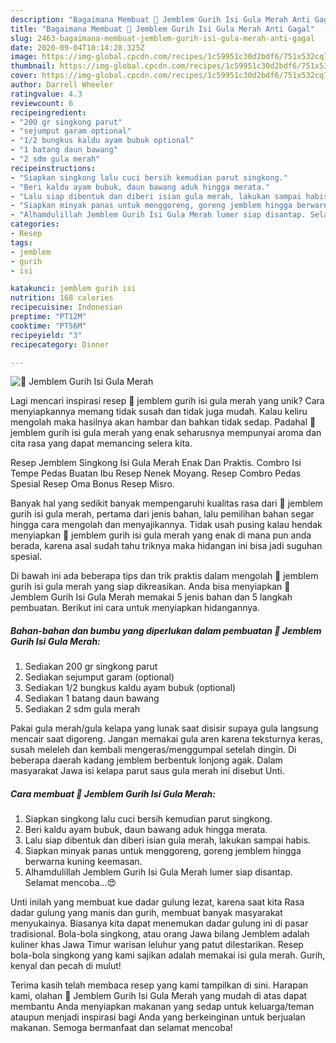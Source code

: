 ```yaml
---
description: "Bagaimana Membuat 🍡 Jemblem Gurih Isi Gula Merah Anti Gagal"
title: "Bagaimana Membuat 🍡 Jemblem Gurih Isi Gula Merah Anti Gagal"
slug: 2463-bagaimana-membuat-jemblem-gurih-isi-gula-merah-anti-gagal
date: 2020-09-04T10:14:28.325Z
image: https://img-global.cpcdn.com/recipes/1c59951c30d2bdf6/751x532cq70/🍡-jemblem-gurih-isi-gula-merah-foto-resep-utama.jpg
thumbnail: https://img-global.cpcdn.com/recipes/1c59951c30d2bdf6/751x532cq70/🍡-jemblem-gurih-isi-gula-merah-foto-resep-utama.jpg
cover: https://img-global.cpcdn.com/recipes/1c59951c30d2bdf6/751x532cq70/🍡-jemblem-gurih-isi-gula-merah-foto-resep-utama.jpg
author: Darrell Wheeler
ratingvalue: 4.3
reviewcount: 6
recipeingredient:
- "200 gr singkong parut"
- "sejumput garam optional"
- "1/2 bungkus kaldu ayam bubuk optional"
- "1 batang daun bawang"
- "2 sdm gula merah"
recipeinstructions:
- "Siapkan singkong lalu cuci bersih kemudian parut singkong."
- "Beri kaldu ayam bubuk, daun bawang aduk hingga merata."
- "Lalu siap dibentuk dan diberi isian gula merah, lakukan sampai habis."
- "Siapkan minyak panas untuk menggoreng, goreng jemblem hingga berwarna kuning keemasan."
- "Alhamdulillah Jemblem Gurih Isi Gula Merah lumer siap disantap. Selamat mencoba...😍"
categories:
- Resep
tags:
- jemblem
- gurih
- isi

katakunci: jemblem gurih isi 
nutrition: 168 calories
recipecuisine: Indonesian
preptime: "PT12M"
cooktime: "PT56M"
recipeyield: "3"
recipecategory: Dinner

---
```



![🍡 Jemblem Gurih Isi Gula Merah](https://img-global.cpcdn.com/recipes/1c59951c30d2bdf6/751x532cq70/🍡-jemblem-gurih-isi-gula-merah-foto-resep-utama.jpg)

Lagi mencari inspirasi resep 🍡 jemblem gurih isi gula merah yang unik? Cara menyiapkannya memang tidak susah dan tidak juga mudah. Kalau keliru mengolah maka hasilnya akan hambar dan bahkan tidak sedap. Padahal 🍡 jemblem gurih isi gula merah yang enak seharusnya mempunyai aroma dan cita rasa yang dapat memancing selera kita.

Resep Jemblem Singkong Isi Gula Merah Enak Dan Praktis. Combro Isi Tempe Pedas Buatan Ibu Resep Nenek Moyang. Resep Combro Pedas Spesial Resep Oma Bonus Resep Misro.

Banyak hal yang sedikit banyak mempengaruhi kualitas rasa dari 🍡 jemblem gurih isi gula merah, pertama dari jenis bahan, lalu pemilihan bahan segar hingga cara mengolah dan menyajikannya. Tidak usah pusing kalau hendak menyiapkan 🍡 jemblem gurih isi gula merah yang enak di mana pun anda berada, karena asal sudah tahu triknya maka hidangan ini bisa jadi suguhan spesial.


Di bawah ini ada beberapa tips dan trik praktis dalam mengolah 🍡 jemblem gurih isi gula merah yang siap dikreasikan. Anda bisa menyiapkan 🍡 Jemblem Gurih Isi Gula Merah memakai 5 jenis bahan dan 5 langkah pembuatan. Berikut ini cara untuk menyiapkan hidangannya.

<!--inarticleads1-->

##### Bahan-bahan dan bumbu yang diperlukan dalam pembuatan 🍡 Jemblem Gurih Isi Gula Merah:

1. Sediakan 200 gr singkong parut
1. Sediakan sejumput garam (optional)
1. Sediakan 1/2 bungkus kaldu ayam bubuk (optional)
1. Sediakan 1 batang daun bawang
1. Sediakan 2 sdm gula merah


Pakai gula merah/gula kelapa yang lunak saat disisir supaya gula langsung mencair saat digoreng. Jangan memakai gula aren karena teksturnya keras, susah meleleh dan kembali mengeras/menggumpal setelah dingin. Di beberapa daerah kadang jemblem berbentuk lonjong agak. Dalam masyarakat Jawa isi kelapa parut saus gula merah ini disebut Unti. 

<!--inarticleads2-->

##### Cara membuat 🍡 Jemblem Gurih Isi Gula Merah:

1. Siapkan singkong lalu cuci bersih kemudian parut singkong.
1. Beri kaldu ayam bubuk, daun bawang aduk hingga merata.
1. Lalu siap dibentuk dan diberi isian gula merah, lakukan sampai habis.
1. Siapkan minyak panas untuk menggoreng, goreng jemblem hingga berwarna kuning keemasan.
1. Alhamdulillah Jemblem Gurih Isi Gula Merah lumer siap disantap. Selamat mencoba...😍


Unti inilah yang membuat kue dadar gulung lezat, karena saat kita Rasa dadar gulung yang manis dan gurih, membuat banyak masyarakat menyukainya. Biasanya kita dapat menemukan dadar gulung ini di pasar tradisional. Bola-bola singkong, atau orang Jawa bilang Jemblem adalah kuliner khas Jawa Timur warisan leluhur yang patut dilestarikan. Resep bola-bola singkong yang kami sajikan adalah memakai isi gula merah. Gurih, kenyal dan pecah di mulut! 

Terima kasih telah membaca resep yang kami tampilkan di sini. Harapan kami, olahan 🍡 Jemblem Gurih Isi Gula Merah yang mudah di atas dapat membantu Anda menyiapkan makanan yang sedap untuk keluarga/teman ataupun menjadi inspirasi bagi Anda yang berkeinginan untuk berjualan makanan. Semoga bermanfaat dan selamat mencoba!
